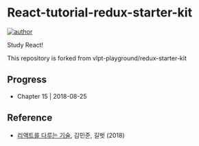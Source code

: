 # React-tutorial-redux-starter-kit
[![author](https://img.shields.io/badge/author-greatfarmer-f28da5.svg)](https://github.com/greatfarmer)

Study React!

This repository is forked from vlpt-playground/redux-starter-kit

## Progress
- Chapter 15 | 2018-08-25

## Reference
- [리액트를 다루는 기술](http://www.gilbut.co.kr/book/bookView.aspx?bookcode=BN002044&page=1&TF=T), 김민준, 길벗 (2018)
